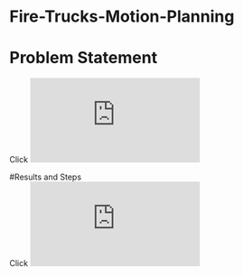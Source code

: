 # Fire-Trucks-Motion-Planning
# Problem Statement   
Click ![here](https://github.com/DhirajRouniyar/Fire-Trucks-Motion-Planning/blob/main/Wildfire/RBE550_assignment_wildfire.pdf)   

#Results and Steps  
Click ![here](https://github.com/DhirajRouniyar/Fire-Trucks-Motion-Planning/blob/main/Wildfire/Report/Wildfire%20Dhiraj%20Report.pdf)
